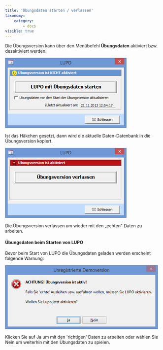 ```yaml
---
title: 'Übungsdaten starten / verlassen'
taxonomy:
    category:
        - docs
visible: true
---
```


Die Übungsversion kann über den Menübefehl **Übungsdaten** aktiviert bzw. desaktiviert werden.

![uebungsversion-nicht-aktiv](../../images/uebungsversion-nicht-aktiv.png)

Ist das Häkchen gesetzt, dann wird die aktuelle Daten-Datenbank in die Übungsversion kopiert.

![uebungsversion-aktiviert](../../images/uebungsversion-aktiviert.png)

Die Übungsversion verlassen um wieder mit den „echten" Daten zu arbeiten.

#### Übungsdaten beim Starten von LUPO

Bevor beim Start von LUPO die Übungsdaten geladen werden erscheint folgende Warnung:

![uebungsversion-warning](../../images/uebungsversion-warning.png)


Klicken Sie auf Ja um mit den 'richtigen' Daten zu arbeiten oder wählen Sie Nein um weiterhin mit den Übungsdaten zu spielen.
